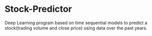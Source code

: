 # Stock-Predictor
Deep Learning program based on time sequential models to predict a stock(trading volume and close price) using data over the past years.
